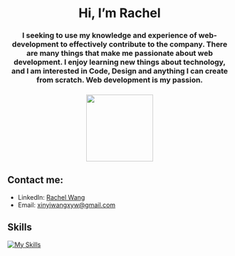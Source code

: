 <h1 align="center"> Hi, I’m Rachel </h1>
<h3 align="center">I seeking to use my knowledge and experience of web-development to effectively contribute to the company. There are many things that make me passionate about web development. I enjoy learning new things about technology, and I am interested in Code, Design and anything I can create from scratch. Web development is my passion.<h3>

<div align="center" style="border-radius:100%;">
  <kbd><img src="https://media-exp1.licdn.com/dms/image/C5603AQGFL7AMqAx_6Q/profile-displayphoto-shrink_400_400/0/1636469774915?e=1665619200&v=beta&t=8FW71x712rq2ydFbVTsWQw-jcO3eCJKubXah4AWnVFU" style="height:150px;width:150px;"></kbd>
</div>

## Contact me:
- LinkedIn: [Rachel Wang](https://www.linkedin.com/in/xinyi-wang-xyw/)
- Email: [xinyiwangxyw@gmail.com](mailto:xinyiwangxyw@gmail.com)

## Skills

[![My Skills](https://skillicons.dev/icons?i=git,js,react,html,css,sass,bootstrap,materialui,ruby,rails,postgres,nodejs,express,mongodb,netlify,heroku,git,ps)](https://skillicons.dev)

